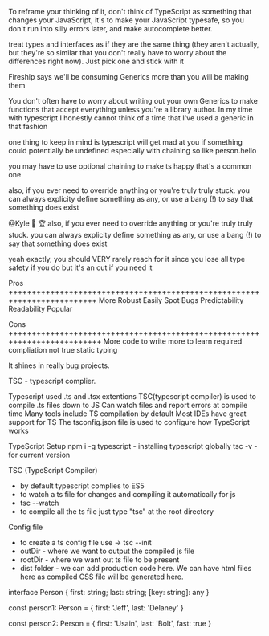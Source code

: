 To reframe your thinking of it, don't think of TypeScript as something that changes your JavaScript, it's to make your JavaScript typesafe, so you don't run into silly errors later, and make autocomplete better.

treat types and interfaces as if they are the same thing (they aren't actually, but they're so similar that you don't really have to worry about the differences right now). Just pick one and stick with it

Fireship says we'll be consuming Generics more than you will be making them

You don't often have to worry about writing out your own Generics to make functions that accept everything unless you're a library author. In my time with typescript I honestly cannot think of a time that I've used a generic in that fashion

one thing to keep in mind is typescript will get mad at you if something could potentially be undefined
especially with chaining
so like
person.hello

you may have to use optional chaining to make ts happy
that's a common one

also, if you ever need to override anything or you're truly truly stuck. you can always explicity define something as any, or use a bang (!) to say that something does exist

@Kyle 🚀 🏆
also, if you ever need to override anything or you're truly truly stuck. you can always explicity define something as any, or use a bang (!) to say that something does exist

yeah exactly, you should VERY rarely reach for it since you lose all type safety if you do
but it's an out if you need it

Pros
+++++++++++++++++++++++++++++++++++++++++++++++++++++++++++++++++++++++++
More Robust
Easily Spot Bugs
Predictability
Readability
Popular

Cons
++++++++++++++++++++++++++++++++++++++++++++++++++++++++++++++++++++++++++
More code to write
more to learn
required compliation
not true static typing

It shines in really bug projects.

TSC - typescript complier.

Typescript used .ts and .tsx extentions
TSC(typescript compiler) is used to compile .ts files down to JS
Can watch files and report errors at compile time
Many tools include TS compilation by default
Most IDEs have great support for TS
The tsconfig.json file is used to configure how TypeScript works

TypeScript Setup
npm i -g typescript - installing typescript globally
tsc -v - for current version

TSC (TypeScript Compiler)

- by default typescript complies to ES5
- to watch a ts file for changes and compiling it automatically for js
- tsc --watch
- to compile all the ts file just type "tsc" at the root directory

Config file

- to create a ts config file use -> tsc --init
- outDir - where we want to output the compiled js file
- rootDir - where we want out ts file to be present
- dist folder - we can add production code here. We can have html files here as compiled CSS file will be generated here.

interface Person {
first: string;
last: string;
[key: string]: any
}

const person1: Person = {
first: 'Jeff',
last: 'Delaney'
}

const person2: Person = {
first: 'Usain',
last: 'Bolt',
fast: true
}
